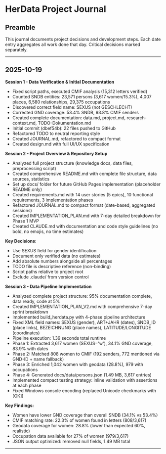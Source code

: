 # HerData Project Journal

## Preamble

This journal documents project decisions and development steps. Each date entry aggregates all work done that day. Critical decisions marked separately.

---

## 2025-10-19

**Session 1 - Data Verification & Initial Documentation**
- Fixed script paths, executed CMIF analysis (15,312 letters verified)
- Counted SNDB entities: 23,571 persons (3,617 women/15.3%), 4,007 places, 6,580 relationships, 29,375 occupations
- Discovered correct field name: SEXUS (not GESCHLECHT)
- Corrected GND coverage: 53.4% SNDB, 93.8% CMIF senders
- Created complete documentation: data.md, project.md, research-context.md, TODO-Dokumentation.md
- Initial commit (dbef54b): 22 files pushed to GitHub
- Refactored TODO to neutral reporting style
- Created JOURNAL.md, refactored to compact format
- Created design.md with full UI/UX specification

**Session 2 - Project Overview & Repository Setup**
- Analyzed full project structure (knowledge docs, data files, preprocessing script)
- Created comprehensive README.md with complete file structure, data sources, statistics
- Set up docs/ folder for future GitHub Pages implementation (placeholder README only)
- Created requirements.md with 14 user stories (5 epics), 10 functional requirements, 3 implementation phases
- Refactored JOURNAL.md to compact format (date-based, aggregated sessions)
- Created IMPLEMENTATION_PLAN.md with 7-day detailed breakdown for Phase 1 MVP
- Created CLAUDE.md with documentation and code style guidelines (no bold, no emojis, no time estimates)

**Key Decisions:**
- Use SEXUS field for gender identification
- Document only verified data (no estimates)
- Add absolute numbers alongside all percentages
- TODO file is descriptive reference (non-binding)
- Script paths relative to project root
- Exclude .claude/ from version control

**Session 3 - Data Pipeline Implementation**
- Analyzed complete project structure: 95% documentation complete, data ready, code at 5%
- Created IMPLEMENTATION_PLAN_V2.md with comprehensive 7-day sprint breakdown
- Implemented build_herdata.py with 4-phase pipeline architecture
- Fixed XML field names: SEXUS (gender), ART+JAHR (dates), SNDB_ID (place links), BEZEICHNUNG (place names), LATITUDE/LONGITUDE (coordinates)
- Pipeline execution: 1.39 seconds total runtime
- Phase 1: Extracted 3,617 women (SEXUS='w'), 34.1% GND coverage, 83.9% with dates
- Phase 2: Matched 808 women to CMIF (192 senders, 772 mentioned via GND-ID + name fallback)
- Phase 3: Enriched 1,042 women with geodata (28.8%), 979 with occupations
- Phase 4: Generated docs/data/persons.json (1.49 MB, 3,617 entries)
- Implemented compact testing strategy: inline validation with assertions at each phase
- Fixed Windows console encoding (replaced Unicode checkmarks with [OK])

**Key Findings:**
- Women have lower GND coverage than overall SNDB (34.1% vs 53.4%)
- CMIF matching rate: 22.3% of women found in letters (808/3,617)
- Geodata coverage for women: 28.8% (lower than expected 60%, realistic)
- Occupation data available for 27% of women (979/3,617)
- JSON output optimized: removed null fields, 1.49 MB total

---
